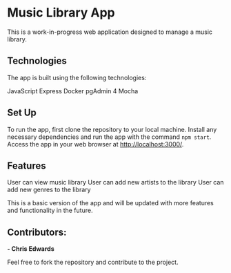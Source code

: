 # Music Library App

This is a work-in-progress web application designed to manage a music library.

## Technologies

The app is built using the following technologies:

JavaScript
Express
Docker
pgAdmin 4
Mocha

## Set Up

To run the app, first clone the repository to your local machine. Install any necessary dependencies and run the app with the command `npm start`. Access the app in your web browser at [http://localhost:3000/](https://).

## Features

User can view music library
User can add new artists to the library
User can add new genres to the library

This is a basic version of the app and will be updated with more features and functionality in the future.

## Contributors:

**- Chris Edwards**

Feel free to fork the repository and contribute to the project.
